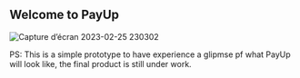 ## Welcome to PayUp
![Capture d’écran 2023-02-25 230302](https://user-images.githubusercontent.com/99765449/221381945-81480ee9-dfed-4e04-80b4-7527ec6e6b84.jpg)

PS: This is a simple prototype to have experience a glipmse pf what PayUp will look like, the final product is still under work.
